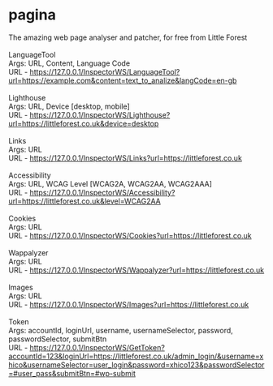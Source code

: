 # pagina
The amazing web page analyser and patcher, for free from Little Forest
<br />
<br />
LanguageTool
<br />
Args: URL, Content, Language Code
<br />
URL - https://127.0.0.1/InspectorWS/LanguageTool?url=https://example.com&content=text_to_analize&langCode=en-gb
<br />
<br />
Lighthouse
<br />
Args: URL, Device [desktop, mobile]
<br />
URL - https://127.0.0.1/InspectorWS/Lighthouse?url=https://littleforest.co.uk&device=desktop
<br />
<br />
Links
<br />
Args: URL
<br />
URL - https://127.0.0.1/InspectorWS/Links?url=https://littleforest.co.uk
<br />
<br />
Accessibility
<br />
Args: URL, WCAG Level [WCAG2A, WCAG2AA, WCAG2AAA]
<br />
URL - https://127.0.0.1/InspectorWS/Accessibility?url=https://littleforest.co.uk&level=WCAG2AA
<br />
<br />
Cookies
<br />
Args: URL
<br />
URL - https://127.0.0.1/InspectorWS/Cookies?url=https://littleforest.co.uk
<br />
<br />
Wappalyzer
<br />
Args: URL
<br />
URL - https://127.0.0.1/InspectorWS/Wappalyzer?url=https://littleforest.co.uk
<br />
<br />
Images
<br />
Args: URL
<br />
URL - https://127.0.0.1/InspectorWS/Images?url=https://littleforest.co.uk
<br />
<br />
Token
<br />
Args: accountId, loginUrl, username, usernameSelector, password, passwordSelector, submitBtn
<br />
URL - https://127.0.0.1/InspectorWS/GetToken?accountId=123&loginUrl=https://littleforest.co.uk/admin_login/&username=xhico&usernameSelector=user_login&password=xhico123&passwordSelector=#user_pass&submitBtn=#wp-submit


